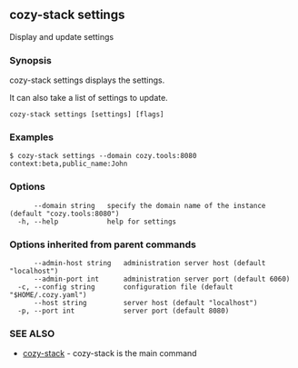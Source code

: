 ## cozy-stack settings

Display and update settings

### Synopsis


cozy-stack settings displays the settings.

It can also take a list of settings to update.


```
cozy-stack settings [settings] [flags]
```

### Examples

```
$ cozy-stack settings --domain cozy.tools:8080 context:beta,public_name:John
```

### Options

```
      --domain string   specify the domain name of the instance (default "cozy.tools:8080")
  -h, --help            help for settings
```

### Options inherited from parent commands

```
      --admin-host string   administration server host (default "localhost")
      --admin-port int      administration server port (default 6060)
  -c, --config string       configuration file (default "$HOME/.cozy.yaml")
      --host string         server host (default "localhost")
  -p, --port int            server port (default 8080)
```

### SEE ALSO

* [cozy-stack](cozy-stack.md)	 - cozy-stack is the main command

